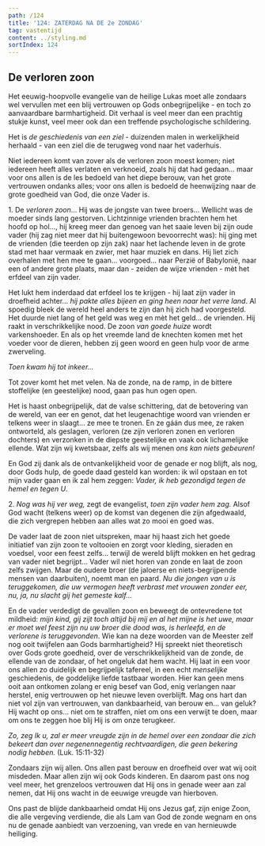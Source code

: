 ```yaml
---
path: /124
title: '124: ZATERDAG NA DE 2e ZONDAG'
tag: vastentijd
content: ../styling.md
sortIndex: 124
---
```


## De verloren zoon

Het eeuwig-hoopvolle evangelie van de heilige Lukas moet alle zondaars wel vervullen met een blij vertrouwen op Gods onbegrijpelijke - en toch zo aanvaardbare barmhartigheid. Dit verhaal is veel meer dan een prachtig stukje kunst, veel meer ook dan een treffende psychologische schildering.

Het is _de geschiedenis van een ziel_ - duizenden malen in werkelijkheid herhaald - van een ziel die de terugweg vond naar het vaderhuis.

Niet iedereen komt van zover als de verloren zoon moest komen; niet iedereen heeft alles verlaten en verknoeid, zoals hij dat had gedaan... maar voor ons allen is de les bedoeld van het diepe berouw, van het grote vertrouwen ondanks alles; voor ons allen is bedoeld de heenwijzing naar de grote goedheid van God, die onze Vader is.

1\. De _verloren zoon_... Hij was de jongste van twee broers... Wellicht was de moeder sinds lang gestorven. Lichtzinnige vrienden brachten hem het hoofd op hol..., hij kreeg meer dan genoeg van het saaie leven bij zijn oude vader (hij zag niet meer dat hij buitengewoon bevoorrecht was): hij ging met de vrienden (die teerden op zijn zak) naar het lachende leven in de grote stad met haar vermaak en zwier, met haar muziek en dans. Hij liet zich overhalen met hen mee te gaan... voorgoed... naar Perzië of Babylonië, naar een of andere grote plaats, maar dan - zeiden de wijze vrienden - mèt het erfdeel van zijn vader.

Het lukt hem inderdaad dat erfdeel los te krijgen - hij laat zijn vader in droefheid achter... _hij pakte alles bijeen en ging heen naar het verre land_. Al spoedig bleek de wereld heel anders te zijn dan hij zich had voorgesteld. Het duurde niet lang of het geld was weg en mèt het geld... de
vrienden. Hij raakt in verschrikkelijke nood. De zoon _van goede huize_ wordt varkenshoeder. En als op het vreemde land de knechten komen met het voeder voor de dieren, hebben zij geen woord en geen hulp voor de arme zwerveling.

_Toen kwam hij tot inkeer..._

Tot zover komt het met velen. Na de zonde, na de ramp, in de bittere stoffelijke (en geestelijke) nood, gaan pas hun ogen open.

Het is haast onbegrijpelijk, dat de valse schittering, dat de betovering van de wereld, van eer en genot, dat het leugenachtige woord van vrienden er telkens weer in slaagt... ze mee te tronen. En ze gáán dus mee, ze raken ontworteld, als geslagen, verloren (ze _zijn_ verloren zonen en verloren dochters) en verzonken in de diepste geestelijke en vaak ook lichamelijke ellende. Wat zijn wij kwetsbaar, zelfs als wij menen _ons kan niets gebeuren!_

En God zij dank als de ontvankelijkheid voor de genade er nog blijft, als nog, door Gods hulp, de goede daad gesteld kan worden: ik wil opstaan en tot mijn vader gaan en ik zal hem zeggen: _Vader, ik heb gezondigd tegen de hemel en tegen U_.

2\. _Nog was hij ver weg,_ zegt de evangelist, _toen zijn vader hem zag._ Alsof God wacht (telkens weer) op de komst van degenen die zijn afgedwaald, die zich vergrepen hebben aan alles wat zo mooi en goed was.

De vader laat de zoon niet uitspreken, maar hij haast zich het goede initiatief van zijn zoon te voltooien en zorgt voor kleding, sieraden en voedsel, voor een feest zelfs... terwijl de wereld blijft mokken en het gedrag van vader niet begrijpt... Vader wil niet horen van zonde en laat de zoon zelfs zwijgen. Maar de oudere broer (de jaloerse en niets-begrijpende mensen van daarbuiten), noemt man en paard. _Nu die jongen van u is teruggekomen, die uw vermogen heeft verbrast met vrouwen zonder eer, nu, ja, nu slacht gij het gemeste kalf..._

En de vader verdedigt de gevallen zoon en beweegt de ontevredene tot mildheid: _mijn kind, gij zijt toch altijd bij mij en al het mijne is het uwe, maar er moet wel feest zijn nu uw broer die dood was, is herleefd, en de verlorene is teruggevonden_. Wie kan na deze woorden van de Meester zelf nog ooit twijfelen aan Gods barmhartigheid? Hij spreekt niet theoretisch over Gods grote goedheid, over de verschrikkelijkheid van de zonde, de ellende van de zondaar, of het ongeluk dat hem wacht. Hij laat in een voor ons allen zo duidelijk en begrijpelijk tafereel, in een echt _menselijke_ geschiedenis, de goddelijke liefde tastbaar worden. Hier kan geen mens ooit aan ontkomen zolang er enig besef van God, enig verlangen naar herstel, enig vertrouwen op het nieuwe leven overblijft. Mag ons hart dan niet vol zijn van vertrouwen, van dankbaarheid, van berouw en... van geluk? Hij wacht op ons... niet om te straffen, niet om ons een verwijt te doen, maar om ons te zeggen
hoe blij Hij is om onze terugkeer.

_Zo, zeg Ik u, zal er meer vreugde zijn in de hemel over een zondaar die zich bekeert dan over negenennegentig rechtvaardigen, die geen bekering nodig hebben._ (Luk. 15:11-32)

Zondaars zijn wij allen. Ons allen past berouw en droefheid over wat wij ooit misdeden. Maar allen zijn wij ook Gods kinderen. En daarom past ons nog veel meer, het grenzeloos vertrouwen dat Hij ons in genade weer aan zal nemen, dat Hij ons wacht in de eeuwige vreugde van hierboven.

Ons past de blijde dankbaarheid omdat Hij ons Jezus gaf, zijn enige Zoon, die alle vergeving verdiende, die als Lam van God de zonde wegnam en ons nu de genade aanbiedt van verzoening, van vrede en van hernieuwde heiliging.

